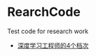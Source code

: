 # RearchCode
Test code for research work
* [深度学习工程师的4个档次](https://mp.weixin.qq.com/s/9LAWtryak5y91Gr5WlM5iA)
